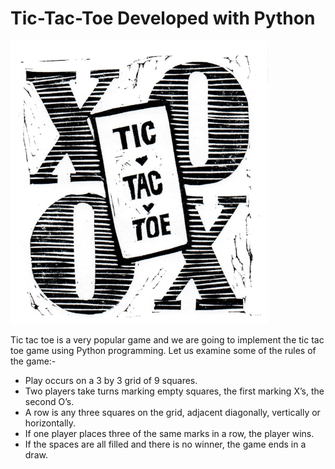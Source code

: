 # Tic-Tac-Toe Developed with Python

![Tic-Tac-Toe](https://github.com/Cerebrovinny/tic_tac_toe/blob/master/tic%20tac%20opening.png?raw=true)

Tic tac toe is a very popular game and we are going to implement the tic tac toe game using Python programming. Let us examine some of the rules of the game:-

- Play occurs on a 3 by 3 grid of 9 squares.
- Two players take turns marking empty squares, the first marking X’s, the second O’s.
- A row is any three squares on the grid, adjacent diagonally, vertically or horizontally.
- If one player places three of the same marks in a row, the player wins.
- If the spaces are all filled and there is no winner, the game ends in a draw.
